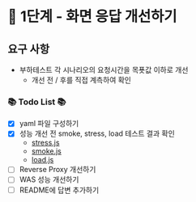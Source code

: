 # 🚀 1단계 - 화면 응답 개선하기
## 요구 사항
- 부하테스트 각 시나리오의 요청시간을 목푯값 이하로 개선
  - 개선 전 / 후를 직접 계측하여 확인

### 📚 Todo List 📚
- [x] yaml 파일 구성하기
- [x] 성능 개선 전 smoke, stress, load 테스트 결과 확인
  - [stress.js](https://github.com/mond-page/infra-subway-monitoring/blob/step3/todo/stress/stress.js)
  - [smoke.js](https://github.com/mond-page/infra-subway-monitoring/blob/step3/todo/smoke/smoke.js)
  - [load.js](https://github.com/mond-page/infra-subway-monitoring/blob/step3/todo/load/load.js)
- [ ] Reverse Proxy 개선하기
- [ ] WAS 성능 개선하기
- [ ] README에 답변 추가하기
